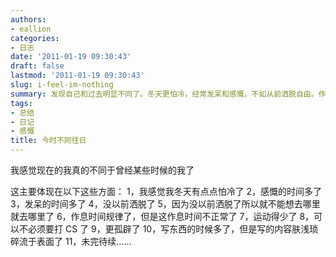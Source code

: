 ```yaml
---
authors:
- eallion
categories:
- 日志
date: '2011-01-19 09:30:43'
draft: false
lastmod: '2011-01-19 09:30:43'
slug: i-feel-im-nothing
summary: 发现自己和过去明显不同了。冬天更怕冷，经常发呆和感慨，不如从前洒脱自由。作息变得规律但不健康，运动减少，不再沉迷游戏。性格更孤僻，虽然写作变多但内容肤浅。这些变化还在持续中。
tags:
- 总结
- 日记
- 感慨
title: 今时不同往日
---
```


我感觉现在的我真的不同于曾经某些时候的我了

这主要体现在以下这些方面：
1，我感觉我冬天有点点怕冷了
2，感慨的时间多了
3，发呆的时间多了
4，没以前洒脱了
5，因为没以前洒脱了所以就不能想去哪里就去哪里了
6，作息时间规律了，但是这作息时间不正常了
7，运动得少了
8，可以不必须要打 CS 了
9，更孤辟了
10，写东西的时候多了，但是写的内容肤浅琐碎流于表面了
11，未完待续……